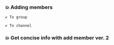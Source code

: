 ### 💥 Adding members 

    ✔ To group 

    ✔ To channel 
### 💥 Get concise info with add member ver. 2
